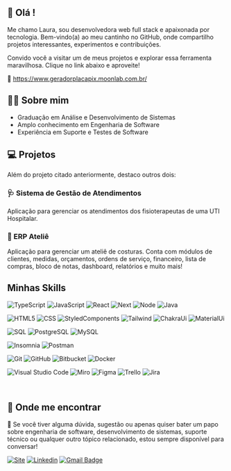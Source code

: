 ## 👋 Olá !

Me chamo Laura, sou desenvolvedora web full stack e apaixonada por tecnologia. Bem-vindo(a) ao meu cantinho no GitHub, onde compartilho projetos interessantes, experimentos e contribuições.

Convido você a visitar um de meus projetos e explorar essa ferramenta maravilhosa. Clique no link abaixo e aproveite!

🔗 https://www.geradorplacapix.moonlab.com.br/

## 👩‍💻 Sobre mim
- Graduação em Análise e Desenvolvimento de Sistemas
- Amplo conhecimento em Engenharia de Software
- Experiência em Suporte e Testes de Software

## 💻 Projetos
Além do projeto citado anteriormente, destaco outros dois:

### 🩺 Sistema de Gestão de Atendimentos
Aplicação para gerenciar os atendimentos dos fisioterapeutas de uma UTI Hospitalar.

### 🧵 ERP Ateliê
Aplicação para gerenciar um ateliê de costuras. Conta com módulos de clientes, medidas, orçamentos, ordens de serviço, financeiro, lista de compras, bloco de notas, dashboard, relatórios e muito mais!


##  Minhas Skills

![TypeScript](https://img.shields.io/badge/-TypeScript-333333?style=flat&logo=typescript)
![JavaScript](https://img.shields.io/badge/-JavaScript-333333?style=flat&logo=javascript)
![React](https://img.shields.io/badge/-React-333333?style=flat&logo=react)
![Next](https://img.shields.io/badge/-Next-333333?style=flat&logo=nextdotjs)
![Node](https://img.shields.io/badge/-Node-333333?style=flat&logo=nodedotjs)
![Java](https://img.shields.io/badge/-Java-333333?style=flat&logo=Java&logoColor=007396)

![HTML5](https://img.shields.io/badge/-HTML5-333333?style=flat&logo=HTML5)
![CSS](https://img.shields.io/badge/-CSS-333333?style=flat&logo=CSS3&logoColor=1572B6)
![StyledComponents](https://img.shields.io/badge/-StyledComponents-333333?style=flat&logo=styledcomponents)
![Tailwind](https://img.shields.io/badge/-TailwindCss-333333?style=flat&logo=tailwindcss)
![ChakraUi](https://img.shields.io/badge/-ChakraUi-333333?style=flat&logo=chakraui)
![MaterialUi](https://img.shields.io/badge/-MaterialUi-333333?style=flat&logo=mui)

![SQL](https://img.shields.io/badge/-SQL-333333?style=flat&logo=sql)
![PostgreSQL](https://img.shields.io/badge/-PostgreSQL-333333?style=flat&logo=postgresql)
![MySQL](https://img.shields.io/badge/-MySQL-333333?style=flat&logo=mysql)


![Insomnia](https://img.shields.io/badge/-Insomnia-333333?style=flat&logo=insomnia)
![Postman](https://img.shields.io/badge/-Postman-333333?style=flat&logo=postman)


![Git](https://img.shields.io/badge/-Git-333333?style=flat&logo=git)
![GitHub](https://img.shields.io/badge/-GitHub-333333?style=flat&logo=github)
![Bitbucket](https://img.shields.io/badge/-Bitbucket-333333?style=flat&logo=bitbucket)
![Docker](https://img.shields.io/badge/-Docker-333333?style=flat&logo=docker)


![Visual Studio Code](https://img.shields.io/badge/-Visual%20Studio%20Code-333333?style=flat&logo=visual-studio-code&logoColor=007ACC)
![Miro](https://img.shields.io/badge/-Miro-333333?style=flat&logo=miro&logoColor=)
![Figma](https://img.shields.io/badge/-Figma-333333?style=flat&logo=figma)
![Trello](https://img.shields.io/badge/-Trello-333333?style=flat&logo=trello&logoColor=007ACC)
![Jira](https://img.shields.io/badge/-Jira-333333?style=flat&logo=jira&logoColor=007ACC)

<br/>

## 📌 Onde me encontrar

💬 Se você tiver alguma dúvida, sugestão ou apenas quiser bater um papo sobre engenharia de software, desenvolvimento de sistemas, suporte técnico ou qualquer outro tópico relacionado, estou sempre disponível para conversar!

[![Site](https://img.shields.io/badge/-Site-blue?style=flat-square&logo=linktree&logoColor=white&link=https://lauralarocca.moonlab.com.br/)](https://lauralarocca.moonlab.com.br/)
[![Linkedin](https://img.shields.io/badge/-Linkedin-blue?style=flat-square&logo=Linkedin&logoColor=white&link=https://www.linkedin.com/in/lauralaroccaferreira/)](https://www.linkedin.com/in/lauralaroccaferreira/)
[![Gmail Badge](https://img.shields.io/badge/-lauralf.eso@gmail.com-006bed?style=flat-square&logo=Gmail&logoColor=white&link=mailto:lauralf.eso@gmail.com)](mailto:lauralf.eso@gmail.com)

